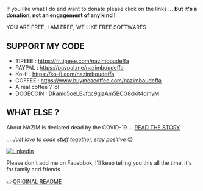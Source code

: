 If you like what I do and want to donate please click on the links ... **But it's a donation, not an engagement of any kind !** 

YOU ARE FREE, I AM FREE, WE LIKE FREE SOFTWARES

## SUPPORT MY CODE

* TIPEEE : https://fr.tipeee.com/nazimboudeffa
* PAYPAL : https://paypal.me/nazimboudeffa
* Ko-fi : https://ko-fi.com/nazimboudeffa
* COFFEE : https://www.buymeacoffee.com/nazimboudeffa
* A real coffee ? lol
* DOGECOIN : [DRamo5oeLBJfqc9gjaAm5BCG8dkit4qmyM](https://dogechain.info/address/DRamo5oeLBJfqc9gjaAm5BCG8dkit4qmyM)

## WHAT ELSE ?

About NAZIM is declared dead by the COVID-19 ... [READ THE STORY](https://nazimboudeffa.livejournal.com/tag/covid)

... *Just love to code stuff together, stay positive* 😉

<a href="https://www.linkedin.com/in/boudeffa/" target="_blank"><img src="https://img.shields.io/badge/linkedin-%230077B5.svg?&style=for-the-badge&logo=linkedin&logoColor=white" alt="LinkedIn" /></a>
  
Please don't add me on Facebbok, I'll keep telling you this all the time, it's for family and friends

👉[ORIGINAL README](https://github.com/nazimboudeffa/nazimboudeffa/blob/main/README-more.md)
